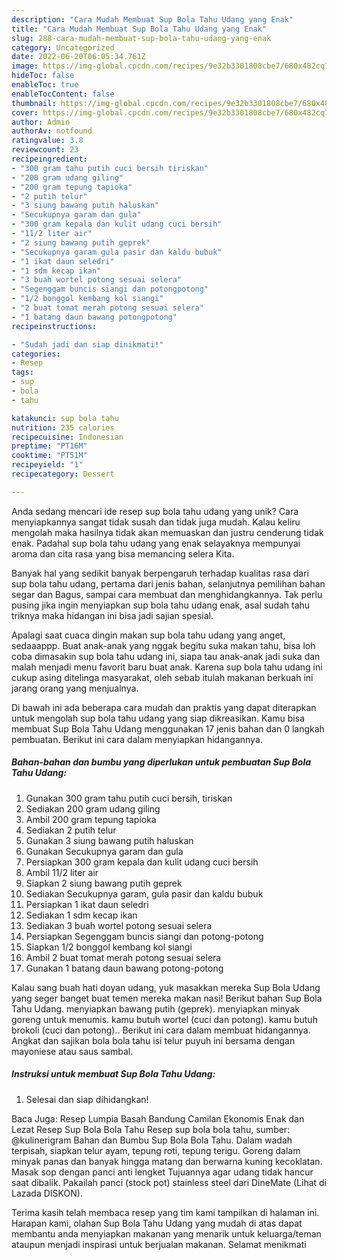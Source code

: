 ```yaml
---
description: "Cara Mudah Membuat Sup Bola Tahu Udang yang Enak"
title: "Cara Mudah Membuat Sup Bola Tahu Udang yang Enak"
slug: 288-cara-mudah-membuat-sup-bola-tahu-udang-yang-enak
category: Uncategorized
date: 2022-06-20T06:05:34.761Z
image: https://img-global.cpcdn.com/recipes/9e32b3301808cbe7/680x482cq70/sup-bola-tahu-udang-foto-resep-utama.jpg
hideToc: false
enableToc: true
enableTocContent: false
thumbnail: https://img-global.cpcdn.com/recipes/9e32b3301808cbe7/680x482cq70/sup-bola-tahu-udang-foto-resep-utama.jpg
cover: https://img-global.cpcdn.com/recipes/9e32b3301808cbe7/680x482cq70/sup-bola-tahu-udang-foto-resep-utama.jpg
author: Admin
authorAv: notfound
ratingvalue: 3.8
reviewcount: 23
recipeingredient:
- "300 gram tahu putih cuci bersih tiriskan"
- "200 gram udang giling"
- "200 gram tepung tapioka"
- "2 putih telur"
- "3 siung bawang putih haluskan"
- "Secukupnya garam dan gula"
- "300 gram kepala dan kulit udang cuci bersih"
- "11/2 liter air"
- "2 siung bawang putih geprek"
- "Secukupnya garam gula pasir dan kaldu bubuk"
- "1 ikat daun seledri"
- "1 sdm kecap ikan"
- "3 buah wortel potong sesuai selera"
- "Segenggam buncis siangi dan potongpotong"
- "1/2 bonggol kembang kol siangi"
- "2 buat tomat merah potong sesuai selera"
- "1 batang daun bawang potongpotong"
recipeinstructions:

- "Sudah jadi dan siap dinikmati!"
categories:
- Resep
tags:
- sup
- bola
- tahu

katakunci: sup bola tahu 
nutrition: 235 calories
recipecuisine: Indonesian
preptime: "PT16M"
cooktime: "PT51M"
recipeyield: "1"
recipecategory: Dessert

---
```





Anda sedang mencari ide resep sup bola tahu udang yang unik? Cara menyiapkannya sangat tidak susah dan tidak juga mudah. Kalau keliru mengolah maka hasilnya tidak akan memuaskan dan justru cenderung tidak enak. Padahal sup bola tahu udang yang enak selayaknya mempunyai aroma dan cita rasa yang bisa memancing selera Kita.





Banyak hal yang sedikit banyak berpengaruh terhadap kualitas rasa dari sup bola tahu udang, pertama dari jenis bahan, selanjutnya pemilihan bahan segar dan Bagus, sampai cara membuat dan menghidangkannya. Tak perlu pusing jika ingin menyiapkan sup bola tahu udang enak,      asal sudah tahu triknya maka hidangan ini bisa jadi sajian spesial.














Apalagi saat cuaca dingin makan sup bola tahu udang yang anget, sedaaappp. Buat anak-anak yang nggak begitu suka makan tahu, bisa loh coba dimasakin sup bola tahu udang ini, siapa tau anak-anak jadi suka dan malah menjadi menu favorit baru buat anak. Karena sup bola tahu udang ini cukup asing ditelinga masyarakat, oleh sebab itulah makanan berkuah ini jarang orang yang menjualnya.






Di bawah ini ada beberapa cara mudah dan praktis yang dapat diterapkan untuk mengolah sup bola tahu udang yang siap dikreasikan. Kamu bisa membuat Sup Bola Tahu Udang menggunakan 17 jenis bahan dan 0 langkah pembuatan. Berikut ini cara dalam menyiapkan hidangannya.

<!--inarticleads1-->

##### Bahan-bahan dan bumbu yang diperlukan untuk pembuatan Sup Bola Tahu Udang:

1. Gunakan 300 gram tahu putih cuci bersih, tiriskan
1. Sediakan 200 gram udang giling
1. Ambil 200 gram tepung tapioka
1. Sediakan 2 putih telur
1. Gunakan 3 siung bawang putih haluskan
1. Gunakan Secukupnya garam dan gula
1. Persiapkan 300 gram kepala dan kulit udang cuci bersih
1. Ambil 11/2 liter air
1. Siapkan 2 siung bawang putih geprek
1. Sediakan Secukupnya garam, gula pasir dan kaldu bubuk
1. Persiapkan 1 ikat daun seledri
1. Sediakan 1 sdm kecap ikan
1. Sediakan 3 buah wortel potong sesuai selera
1. Persiapkan Segenggam buncis siangi dan potong-potong
1. Siapkan 1/2 bonggol kembang kol siangi
1. Ambil 2 buat tomat merah potong sesuai selera
1. Gunakan 1 batang daun bawang potong-potong


Kalau sang buah hati doyan udang, yuk masakkan mereka Sup Bola Udang yang seger banget buat temen mereka makan nasi! Berikut bahan Sup Bola Tahu Udang. menyiapkan bawang putih (geprek). menyiapkan minyak goreng untuk menumis. kamu butuh wortel (cuci dan potong). kamu butuh brokoli (cuci dan potong).. Berikut ini cara dalam membuat hidangannya. Angkat dan sajikan bola bola tahu isi telur puyuh ini bersama dengan mayoniese atau saus sambal. 

<!--inarticleads2-->

##### Instruksi untuk membuat Sup Bola Tahu Udang:


1. Selesai dan siap dihidangkan!

Baca Juga: Resep Lumpia Basah Bandung Camilan Ekonomis Enak dan Lezat Resep Sup Bola Bola Tahu Resep sup bola bola tahu, sumber: @kulinerigram Bahan dan Bumbu Sup Bola Bola Tahu. Dalam wadah terpisah, siapkan telur ayam, tepung roti, tepung terigu. Goreng dalam minyak panas dan banyak hingga matang dan berwarna kuning kecoklatan. Masak sop dengan panci anti lengket Tujuannya agar udang tidak hancur saat dibalik. Pakailah panci (stock pot) stainless steel dari DineMate (Lihat di Lazada DISKON). 

Terima kasih telah membaca resep yang tim kami tampilkan di halaman ini. Harapan kami, olahan Sup Bola Tahu Udang yang mudah di atas dapat membantu anda menyiapkan makanan yang menarik untuk keluarga/teman ataupun menjadi inspirasi untuk berjualan makanan. Selamat menikmati
